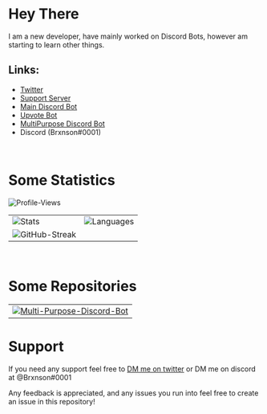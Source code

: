 # Hey There

I am a new developer, have mainly worked on Discord Bots, however am starting to learn other things.

## Links:

- [Twitter](https://twitter.com/Brxnsonn)
- [Support Server](https://discord.gg/com/uqYDgYwwJW)
- [Main Discord Bot](https://discord.com/api/oauth2/authorize?client_id=810650843614412830&permissions=8&scope=bot)
- [Upvote Bot](https://top.gg/bot/810650843614412830)
- [MultiPurpose Discord Bot](https://github.com/brxnson/Multi-Purpose-Discord-Bot)
- Discord (Brxnson#0001)

<br>

# Some Statistics

<table>
    <tr>
        <td>
        <img src="https://github-readme-stats.vercel.app/api?username=brxnson&count_private=true&show_icons=true&theme=highcontrast" alt="Stats">
        </td>
        <td>
        <img src="https://github-readme-stats.vercel.app/api/top-langs/?username=brxnson&layout=compact&theme=highcontrast" alt="Languages">
        </td>
    </tr>
    <tr>
        <td>
        <img src="https://github-readme-streak-stats.herokuapp.com/?user=brxnson&theme=highcontrast" alt="GitHub-Streak">
        </td>
    </tr>
    <tr>
        <img alt="Profile-Views" src="https://komarev.com/ghpvc/?username=brxnson&color=00dcff" />
    </tr>
</table>

<br>

# Some Repositories

<table>
    <tr>
        <td>
            <a href="https://github.com/brxnson/Multi-Purpose-Discord-Bot">
                <img src="https://github-readme-stats.vercel.app/api/pin/?username=brxnson&repo=Multi-Purpose-Discord-Bot&theme=highcontrast" alt="Multi-Purpose-Discord-Bot">
            </a>
        </td>
</table>

# Support

If you need any support feel free to [DM me on twitter](https://twitter.com/Brxnsonn) or DM me on discord at @Brxnson#0001

Any feedback is appreciated, and any issues you run into feel free to create an issue in this repository!
